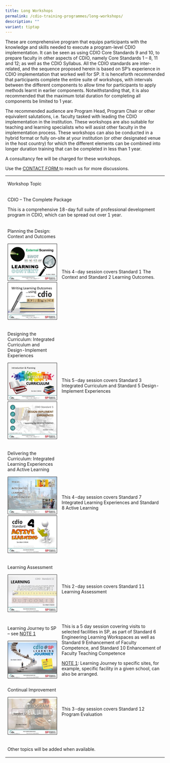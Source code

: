 ```yaml
---
title: Long Workshops
permalink: /cdio-training-programmes/long-workshops/
description: ""
variant: tiptap
---
```

<p>These are comprehensive program that equips participants with the knowledge
and skills needed to execute a program-level CDIO implementation. It can
be seen as using CDIO Core Standards 9 and 10, to prepare faculty in other
aspects of CDIO, namely Core Standards 1 – 8, 11 and 12; as well as the
CDIO Syllabus. All the CDIO standards are inter-related, and the sequence
proposed herein is based on SP’s experience in CDIO implementation that
worked well for SP. It is henceforth recommended that participants complete
the entire suite of workshops, with intervals between the different components
to allow time for participants to apply methods learnt in earlier components.
Notwithstanding that, it is also recommended that the maximum total duration
for completing all components be limited to 1 year.</p>
<p>The recommended audience are Program Head, Program Chair or other equivalent
salutations, i.e. faculty tasked with leading the CDIO implementation in
the institution. These workshops are also suitable for teaching and learning
specialists who will assist other faculty in the implementation process.
These workshops can also be conducted in a hybrid format or fully on-site
at your institution (or other designated venue in the host country) for
which the different elements can be combined into longer duration training
that can be completed in less than 1 year.</p>
<p>A consultancy fee will be charged for these workshops.</p>
<p>Use the <a href="https://form.gov.sg/621d82477ef19c001210bd7a" rel="noopener nofollow" target="_blank">CONTACT FORM </a>to
reach us for more discussions.</p>
<table style="minWidth: 50px">
<colgroup>
<col>
<col>
</colgroup>
<tbody>
<tr>
<td rowspan="1" colspan="2">
<p>Workshop Topic</p>
</td>
</tr>
<tr>
<td rowspan="1" colspan="2">
<p>CDIO – The Complete Package</p>
<p>This is a comprehensive 18-day full suite of professional development
program in CDIO, which can be spread out over 1 year.</p>
</td>
</tr>
<tr>
<td rowspan="1" colspan="1">
<p>Planning the Design: Context and Outcomes</p>
<div class="isomer-image-wrapper">
<img style="width: 100%" height="auto" width="100%" alt="" src="/images/Picture41.jpg">
</div>
<div class="isomer-image-wrapper">
<img style="width: 100%" height="auto" width="100%" alt="" src="/images/Picture42.jpg">
</div>
<p></p>
</td>
<td rowspan="1" colspan="1">
<p>This 4-day session covers Standard 1 The Context and Standard 2 Learning
Outcomes.</p>
</td>
</tr>
<tr>
<td rowspan="1" colspan="1">
<p>Designing the Curriculum: Integrated Curriculum and Design-Implement Experiences</p>
<div class="isomer-image-wrapper">
<img style="width: 100%" height="auto" width="100%" alt="" src="/images/Picture43.jpg">
</div>
<div class="isomer-image-wrapper">
<img style="width: 100%" height="auto" width="100%" alt="" src="/images/Picture44.jpg">
</div>
<p></p>
</td>
<td rowspan="1" colspan="1">
<p>This 5-day session covers Standard 3 Integrated Curriculum and Standard
5 Design-Implement Experiences</p>
<p></p>
</td>
</tr>
<tr>
<td rowspan="1" colspan="1">
<p>Delivering the Curriculum: Integrated Learning Experiences and Active
Learning</p>
<div class="isomer-image-wrapper">
<img style="width: 100%" height="auto" width="100%" alt="" src="/images/Picture45.jpg">
</div>
<div class="isomer-image-wrapper">
<img style="width: 100%" height="auto" width="100%" alt="" src="/images/Picture46.jpg">
</div>
<p></p>
</td>
<td rowspan="1" colspan="1">
<p>This 4-day session covers Standard 7 Integrated Learning Experiences and
Standard 8 Active Learning</p>
</td>
</tr>
<tr>
<td rowspan="1" colspan="1">
<p>Learning Assessment</p>
<div class="isomer-image-wrapper">
<img style="width: 100%" height="auto" width="100%" alt="" src="/images/Picture47.jpg">
</div>
<p></p>
</td>
<td rowspan="1" colspan="1">
<p>This 2-day session covers Standard 11 Learning Assessment</p>
</td>
</tr>
<tr>
<td rowspan="1" colspan="1">
<p>Learning Journey to SP – see <u>NOTE 1</u>
</p>
<div class="isomer-image-wrapper">
<img style="width: 100%" height="auto" width="100%" alt="" src="/images/Picture48.jpg">
</div>
</td>
<td rowspan="1" colspan="1">
<p>This is a 5 day session covering visits to selected facilities in SP,
as part of Standard 6 Engineering Learning Workspaces as well as Standard
9 Enhancement of Faculty Competence, and Standard 10 Enhancement of Faculty
Teaching Competence</p>
<p><u>NOTE 1</u>: Learning Journey to specific sites, for example, specific
facility in a given school, can also be arranged.</p>
</td>
</tr>
<tr>
<td rowspan="1" colspan="1">
<p>Continual Improvement</p>
<div class="isomer-image-wrapper">
<img style="width: 100%" height="auto" width="100%" alt="" src="/images/Picture49.jpg">
</div>
<p></p>
</td>
<td rowspan="1" colspan="1">
<p>This 3-day session covers Standard 12 Program Evaluation</p>
</td>
</tr>
<tr>
<td rowspan="1" colspan="2">
<p>Other topics will be added when available.</p>
</td>
</tr>
</tbody>
</table>
<p></p>
